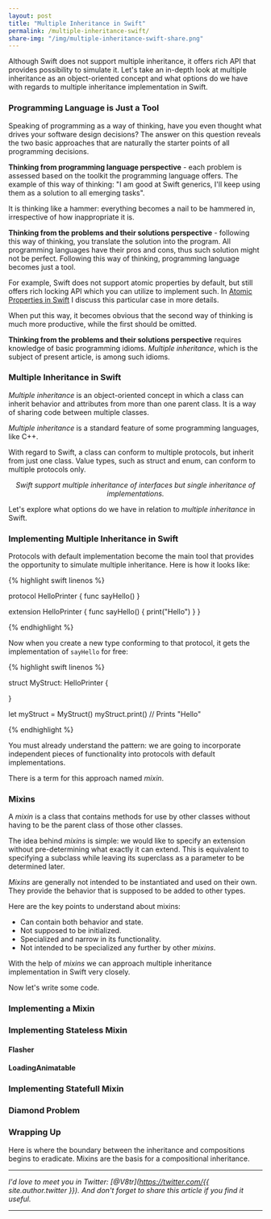 ```yaml
---
layout: post
title: "Multiple Inheritance in Swift"
permalink: /multiple-inheritance-swift/
share-img: "/img/multiple-inheritance-swift-share.png"
---
```


Although Swift does not support multiple inheritance, it offers rich API that provides possibility to simulate it. Let's take an in-depth look at multiple inheritance as an object-oriented concept and what options do we have with regards to multiple inheritance implementation in Swift.

### Programming Language is Just a Tool

<!-- Have you ever thought what is the starter point of your software design decisions? The answer on this question reveals the two basic ways of thinking that usually drive software design. -->

Speaking of programming as a way of thinking, have you even thought what drives your software design decisions? The answer on this question reveals the two basic approaches that are naturally the starter points of all programming decisions.

**Thinking from programming language perspective** - each problem is assessed based on the toolkit the programming language offers. The example of this way of thinking: "I am good at Swift generics, I'll keep using them as a solution to all emerging tasks". 

It is thinking like a hammer: everything becomes a nail to be hammered in, irrespective of how inappropriate it is.

**Thinking from the problems and their solutions perspective** - following this way of thinking, you translate the solution into the program. All programming languages have their pros and cons, thus such solution might not be perfect. Following this way of thinking, programming language becomes just a tool.

For example, Swift does not support atomic properties by default, but still offers rich locking API which you can utilize to implement such. In [Atomic Properties in Swift](http://www.vadimbulavin.com/atomic-properties/) I discuss this particular case in more details.

When put this way, it becomes obvious that the second way of thinking is much more productive, while the first should be omitted.

**Thinking from the problems and their solutions perspective** requires knowledge of basic programming idioms. *Multiple inheritance*, which is the subject of present article, is among such idioms.

### Multiple Inheritance in Swift

*Multiple inheritance* is an object-oriented concept in which a class can inherit behavior and attributes from more than one parent class. It is a way of sharing code between multiple classes.

*Multiple inheritance* is a standard feature of some programming languages, like C++.

 With regard to Swift, a class can conform to multiple protocols, but inherit from just one class. Value types, such as struct and enum, can conform to multiple protocols only.

<p align="center">
<i>Swift support multiple inheritance of interfaces but single inheritance of implementations.</i>
</p>

Let's explore what options do we have in relation to *multiple inheritance* in Swift.

### Implementing Multiple Inheritance in Swift

Protocols with default implementation become the main tool that provides the opportunity to simulate multiple inheritance. Here is how it looks like:

{% highlight swift linenos %}

protocol HelloPrinter {
    func sayHello()
}

extension HelloPrinter {
    func sayHello() {
        print("Hello")
    }
}

{% endhighlight %}

Now when you create a new type conforming to that protocol, it gets the implementation of `sayHello` for free:

{% highlight swift linenos %}

struct MyStruct: HelloPrinter {

}

let myStruct = MyStruct()
myStruct.print() // Prints "Hello"

{% endhighlight %}

You must already understand the pattern: we are going to incorporate independent pieces of functionality into protocols with default implementations. 

There is a term for this approach named *mixin*. 

### Mixins

A *mixin* is a class that contains methods for use by other classes without having to be the parent class of those other classes.

The idea behind *mixins* is simple: we would like to specify an extension without pre-determining what exactly it can extend. This is equivalent to specifying a subclass while leaving its superclass as a parameter to be determined later.

*Mixins* are generally not intended to be instantiated and used on their own. They provide the behavior that is supposed to be added to other types.

Here are the key points to understand about mixins:
- Can contain both behavior and state.
- Not supposed to be initialized.
- Specialized and narrow in its functionality.
- Not intended to be specialized any further by other *mixins*.

With the help of *mixins* we can approach multiple inheritance implementation in Swift very closely.

Now let's write some code.

### Implementing a Mixin

### Implementing Stateless Mixin

#### Flasher

#### LoadingAnimatable

### Implementing Statefull Mixin

### Diamond Problem

### Wrapping Up

Here is where the boundary between the inheritance and compositions begins to eradicate. Mixins are the basis for a compositional inheritance.


---

*I'd love to meet you in Twitter: [@V8tr](https://twitter.com/{{ site.author.twitter }}). And don't forget to share this article if you find it useful.*

---

[starter-repo]: https://github.com/V8tr/UITableViewCellAnimation-Article-Starter